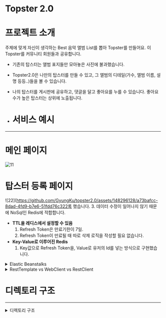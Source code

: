 # Topster 2.0

# 프로젝트 소개

주제에 맞게 자신이 생각하는 Best 음악 앨범 List를 뽑아 Topster를 만들어요. 이 Topster를 커뮤니티 회원들과 공유합니다.

- 기존의 탑스터는 앨범 표지들만 모아놓은 사진에 불과했습니다.
- Topster2.0은 나만의 탑스터를 만들 수 있고, 그 앨범의 디테일(가수, 앨범 이름, 설명 등등..)들을 볼 수 있습니다.
- 나의 탑스터를 게시판에 공유하고, 댓글을 달고 좋아요를 누를 수 있습니다. 좋아요 수가 높은 탑스터는 상위에 노출됩니다.

- # 서비스 예시
---

# 메인 페이지
![11](https://github.com/GyungKu/topster2.0/assets/148296128/c73e1e5b-97d7-4c5d-8478-4fb2494bdbae)

# 탑스터 등록 페이지
![22](https://github.com/GyungKu/topster2.0/assets/148296128/a73bafcc-8dad-4fd9-b7e6-51fdd76c322록 했습니다.
    3. 데이터 수정이 일어나지 않기 때문에 NoSql인 Redis에 적합합니다.
- **TTL을 레디스에서 설정할 수 있음**
    1. Refresh Token은 만료기한이 7일.
    2. Refresh Token이 만료될 때 따로 삭제 로직을 작성할 필요 없습니다.
- **Key-Value로 이루어진 Redis**
    1. Key값으로 Refresh Token을, Value로 유저의 Id를 넣는 방식으로 구현했습니다.
  </div>
</details>
</div>
</details>

<details>
<summary>Elastic Beanstalks</summary>
<div markdown="1">
  
 1. **쉬운 배포 및 관리**: 저희는 Docker compose를 이용하여 Nginx, Spring Boot, Vue.js의 멀티 컨테이너 환경을 구성하고 있었고 배포 과정에서 ECS와 EB 중에서 EB를 선택했습니다. 그 이유는 ECS를 통해 배포를 하기 위해서는 Docker와 AWS의 지식이 더 많이 필요했습니다. 반면 EB는 Docker 컨테이너를 지원하며, 여러 컨테이너로 구성된 환경을 손쉽게 배포 및 관리할 수 있었고, 저희는 시간적 여유가 많지 않아서 더 간단한 EB를 선택했습니다.
  
2. **확장성 고려의 편리성**: 현재는 EC2 인스턴스를 한 개만 띄우기에 장점이 아닐 수도 있지만, 애플리케이션의 트래픽이 증가하거나 서비스가 확장될 가능성을 고려한다면 EB를 사용하는 것이 장점이 될 수 있습니다. EB는 필요에 따라 자동으로 리소스를 추가하거나 제거하는 오토 스케일링 기능을 제공하므로, 서비스의 성장에 따른 인프라 관리 부담을 줄일 수 있습니다. 또한, 로드 밸런서를 통해 여러 EC2 인스턴스간의 트래픽을 자동으로 분산시킴으로써, 서비스의 가용성을 높이는 역할도 합니다.
    
3. **환경 설정의 간편성**: EB는 각 환경의 설정을 쉽게 관리하고, 변경할 수 있습니다.
</div>
</details>

<details>
<summary>RestTemplate vs WebClient vs RestClient</summary>
<div markdown="1">
저희는 기존에 서버간 HTTP 통신을 위해 RestTemplate를 사용하고 있었습니다. 하지만, RestTemplate은 오래된 기술이며, 더 이상 업데이트가 이루어지지 않는 것으로 알려져 있습니다. 심지어, 클래스 파일 내에서는 RestClient와 WebClient의 사용을 권장하고 있습니다.


따라서, 시스템을 더 최신의 기술로 마이그레이션하는 것이 필요하다고 판단하였습니다. 여기서 두 가지 선택지, WebClient와 RestClient가 있었습니다.

WebClient는 비동기식의 처리 방식을 제공하지만, 이를 사용하기 위해서는 WebFlux 의존성을 추가해야 하는 단점이 있었습니다. 이는 우리 시스템에 추가적인 변경을 요구하므로, 이를 선택하지 않았습니다.

대신, RestClient를 선택하였습니다. RestClient는 Spring 6.1(또는 Spring Boot 3.2)부터 지원되는 최신 기술로, 앞으로 지속적인 지원이 이루어질 것으로 예상되었습니다.

RestClient를 선택한 후, 장점을 명확하게 느낄 수 있었습니다. 특히, 메소드 체이닝 방식을 사용함으로써 코드의 가독성이 크게 향상되었습니다.

- **RestTemplate을 사용할 때 코드**
<pre><code>
  //query는 앨범 검색시 사용한 검색어
RestTemplate rest = new RestTemplate();
        HttpHeaders headers = new HttpHeaders();
        headers.add("Authorization", "Bearer " + accessToken);
        headers.add("Host", "api.spotify.com");
        headers.add("Content-type", "application/json");
        String body = "";

        HttpEntity<String> requestEntity = new HttpEntity<String>(body, headers);
        ResponseEntity<String> responseEntity = rest
                .exchange("https://api.spotify.com/v1/search?type=album&q="
                        + query + "&limit=30", HttpMethod.GET, requestEntity, String.class);
</code></pre>

- **RestClient를 사용할 때 코드**
<pre><code>
//query는 앨범 검색시 사용한 검색어
Consumer<HttpHeaders> headersConsumer = (headers) -> {
            headers.add("Authorization", "Bearer " + accessToken);
            headers.add("Host", "api.spotify.com");
            headers.add("Content-type", "application/json");
        };

				
        ResponseEntity<String> responseEntity = restClient.get()
                .uri("https://api.spotify.com/v1/search?type=album&q=" + query + "&limit=30")
                .headers(headersConsumer)
                .retrieve()
                .toEntity(String.class);
</code></pre>

- **최종 코드**
<pre><code>
//query는 앨범 검색시 사용한 검색어
URI uri = UriComponentsBuilder
                .fromUriString("https://api.spotify.com/v1/search")
                .queryParam("type", "album")
                .queryParam("q", query) 
                .queryParam("limit", "30")
                .encode()
                .build()
                .toUri();

        Consumer<HttpHeaders> headersConsumer = (headers) -> {
            headers.add("Authorization", "Bearer " + accessToken);
            headers.add("Host", "api.spotify.com");
            headers.add("Content-type", "application/json");
        };

        ResponseEntity<String> responseEntity = restClient.get()
                .uri(uri)
                .headers(headersConsumer)
                .retrieve()
                .toEntity(String.class
</code></pre>

</div>
</details>



# 디렉토리 구조

---
<details>
<summary>디렉토리 구조</summary>
	
    └─src
        ├─main
        │  ├─java
        │  │  └─com
        │  │      └─sparta
        │  │          └─topster
        │  │              ├─domain
        │  │              │  ├─album
        │  │              │  │  ├─controller
        │  │              │  │  ├─dto
        │  │              │  │  │  ├─req
        │  │              │  │  │  └─res
        │  │              │  │  ├─entity
        │  │              │  │  ├─exception
        │  │              │  │  ├─repository
        │  │              │  │  └─service
        │  │              │  ├─comment
        │  │              │  │  ├─controller
        │  │              │  │  ├─dto
        │  │              │  │  │  ├─req
        │  │              │  │  │  └─res
        │  │              │  │  ├─entity
        │  │              │  │  ├─exception
        │  │              │  │  ├─repository
        │  │              │  │  └─service
        │  │              │  ├─follow
        │  │              │  │  ├─controller
        │  │              │  │  ├─dto
        │  │              │  │  ├─entity
        │  │              │  │  ├─exception
        │  │              │  │  ├─repository
        │  │              │  │  └─service
        │  │              │  ├─like
        │  │              │  │  ├─controller
        │  │              │  │  ├─dto
        │  │              │  │  ├─entity
        │  │              │  │  ├─repository
        │  │              │  │  └─service
        │  │              │  ├─openApi
        │  │              │  │  ├─exception
        │  │              │  │  └─service
        │  │              │  │      ├─maniadb
        │  │              │  │      └─spotify
        │  │              │  ├─post
        │  │              │  │  ├─controller
        │  │              │  │  ├─dto
        │  │              │  │  │  ├─request
        │  │              │  │  │  └─response
        │  │              │  │  ├─entity
        │  │              │  │  ├─exception
        │  │              │  │  ├─repository
        │  │              │  │  └─service
        │  │              │  ├─song
        │  │              │  │  ├─entity
        │  │              │  │  └─repository
        │  │              │  ├─sse
        │  │              │  ├─topster
        │  │              │  │  ├─controller
        │  │              │  │  ├─dto
        │  │              │  │  │  ├─req
        │  │              │  │  │  └─res
        │  │              │  │  ├─entity
        │  │              │  │  ├─exception
        │  │              │  │  ├─facade
        │  │              │  │  ├─repository
        │  │              │  │  └─service
        │  │              │  ├─topsterAlbum
        │  │              │  │  ├─entity
        │  │              │  │  ├─repository
        │  │              │  │  └─service
        │  │              │  └─user
        │  │              │      ├─config
        │  │              │      ├─controller
        │  │              │      ├─dto
        │  │              │      │  ├─deleteDto
        │  │              │      │  ├─getUser
        │  │              │      │  ├─kakao
        │  │              │      │  ├─login
        │  │              │      │  ├─modifyPassword
        │  │              │      │  ├─signup
        │  │              │      │  └─update
        │  │              │      ├─entity
        │  │              │      ├─excepetion
        │  │              │      ├─repository
        │  │              │      └─service
        │  │              │          ├─google
        │  │              │          ├─kakao
        │  │              │          ├─mail
        │  │              │          └─user
        │  │              └─global
        │  │                  ├─config
        │  │                  ├─exception
        │  │                  ├─filter
        │  │                  ├─response
        │  │                  ├─security
        │  │                  └─util
        │  └─resources
        │      └─templates
        └─test
            ├─java
            │  └─com
            │      └─sparta
            │          └─topster
            │              └─domain
            │                  ├─album
            │                  │  ├─entity
            │                  │  └─service
            │                  ├─comment
            │                  │  ├─entity
            │                  │  └─service
            │                  ├─post
            │                  │  ├─entity
            │                  │  ├─repository
            │                  │  └─service
            │                  ├─topster
            │                  │  └─service
            │                  └─user
            └─resources
    
    
</details>
